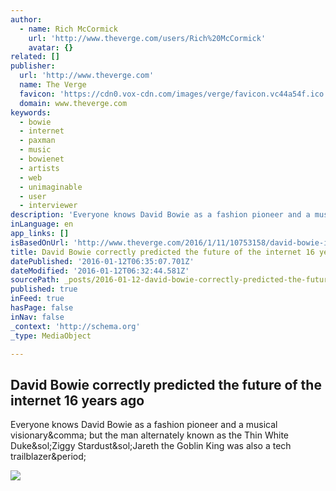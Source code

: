 ```yaml
---
author:
  - name: Rich McCormick
    url: 'http://www.theverge.com/users/Rich%20McCormick'
    avatar: {}
related: []
publisher:
  url: 'http://www.theverge.com'
  name: The Verge
  favicon: 'https://cdn0.vox-cdn.com/images/verge/favicon.vc44a54f.ico'
  domain: www.theverge.com
keywords:
  - bowie
  - internet
  - paxman
  - music
  - bowienet
  - artists
  - web
  - unimaginable
  - user
  - interviewer
description: 'Everyone knows David Bowie as a fashion pioneer and a musical visionary, but the man alternately known as the Thin White Duke/Ziggy Stardust/Jareth the Goblin King was also a tech trailblazer.'
inLanguage: en
app_links: []
isBasedOnUrl: 'http://www.theverge.com/2016/1/11/10753158/david-bowie-internet-future-interview'
title: David Bowie correctly predicted the future of the internet 16 years ago
datePublished: '2016-01-12T06:35:07.701Z'
dateModified: '2016-01-12T06:32:44.581Z'
sourcePath: _posts/2016-01-12-david-bowie-correctly-predicted-the-future-of-the-internet-1.md
published: true
inFeed: true
hasPage: false
inNav: false
_context: 'http://schema.org'
_type: MediaObject

---
```

<article style=""><h1>David Bowie correctly predicted the future of the internet 16 years ago</h1><p>Everyone knows David Bowie as a fashion pioneer and a musical visionary&amp;comma; but the man alternately known as the Thin White Duke&amp;sol;Ziggy Stardust&amp;sol;Jareth the Goblin King was also a tech trailblazer&amp;period;</p><img src="https://cdn0.vox-cdn.com/thumbor/5xyCoM077HRH0bmXih2Q5_99TVQ=/0x0:3000x1688/1600x900/cdn0.vox-cdn.com/uploads/chorus_image/image/48546263/GettyImages-504568822.0.jpg" /></article>